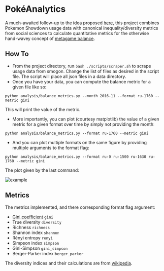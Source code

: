 # PokéAnalytics

A much-awaited follow-up to the idea proposed [here](http://www.smogon.com/forums/threads/using-usage-statistics-to-analyze-metagame-balance.3509445/), this project combines Pokemon Showdown usage data with canonical inequality/diversity metrics from social sciences to calculate quantitative metrics for the otherwise hand-wavey concept of [metagame balance](http://www.smogon.com/forums/threads/characteristics-of-a-desirable-pokemon-metagame.66515/).

## How To
- From the project directory, run `bash ./scripts/scraper.sh` to scrape usage data from smogon. Change the list of files as desired in the script file. The script will place all json files in a data directory. 
- Once you have your data, you can compute the balance metric for a given file like so:
```
python analysis/balance_metrics.py --month 2016-11 --format ru-1760 --metric gini
```
This will print the value of the metric. 
- More importantly, you can plot (courtesy matplotlib) the value of a given metric for a given format over time by simply not providing the month: 
```
python analysis/balance_metrics.py --format ru-1760 --metric gini
```
- And you can plot multiple formats on the same figure by providing multiple arguments to the format flag:
```
python analysis/balance_metrics.py --format ru-0 ru-1500 ru-1630 ru-1760 --metric gini
```

The plot given by the last command:

![example](https://raw.githubusercontent.com/mzhu25/pokeanalytics/master/example_plot.png)

## Metrics
The metrics implemented, and there corresponding format flag argument:
- [Gini coefficient](https://en.wikipedia.org/wiki/Gini_coefficient) `gini`
- True diversity `diversity`
- Richness `richness`
- Shannon index `shannon`
- Rényi entropy `renyi`
- Simpson index `simpson`
- Gini-Simpson `gini_simpson`
- Berger-Parker index `berger_parker`

The diversity indices and their calculations are from [wikipedia](https://en.wikipedia.org/wiki/Diversity_index).